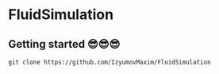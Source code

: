 # FluidSimulation
## Getting started 😎😎😎
```
git clone https://github.com/IzyumovMaxim/FluidSimulation
```
